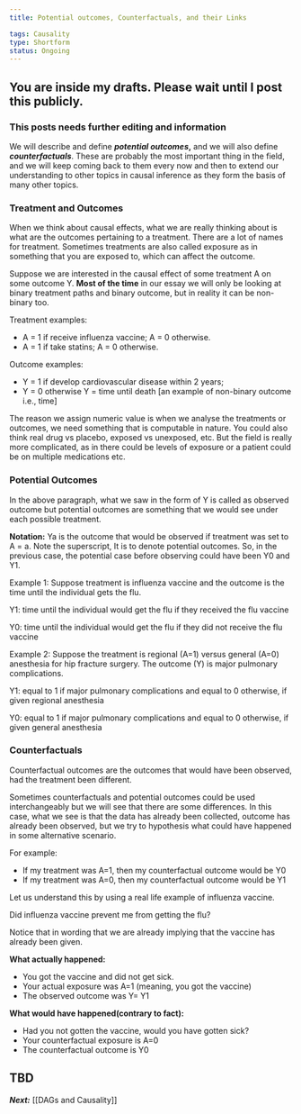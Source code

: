 ```yaml
---
title: Potential outcomes, Counterfactuals, and their Links

tags: Causality
type: Shortform
status: Ongoing
---
```


## You are inside my drafts. Please wait until I post this publicly.
### This posts needs further editing and information

We will describe and define **_potential outcomes_,** and we will also define **_counterfactuals_**. These are probably the most important thing in the field, and we will keep coming back to them every now and then to extend our understanding to other topics in causal inference as they form the basis of many other topics.

### Treatment and Outcomes

When we think about causal effects, what we are really thinking about is what are the outcomes pertaining to a treatment. There are a lot of names for treatment. Sometimes treatments are also called exposure as in something that you are exposed to, which can affect the outcome.

Suppose we are interested in the causal effect of some treatment A on some outcome Y. **Most of the time** in our essay we will only be looking at binary treatment paths and binary outcome, but in reality it can be non-binary too.

Treatment examples:

-   A = 1 if receive influenza vaccine; A = 0 otherwise.
-   A = 1 if take statins; A = 0 otherwise.

Outcome examples:

-   Y = 1 if develop cardiovascular disease within 2 years;
-   Y = 0 otherwise Y = time until death [an example of non-binary outcome i.e., time]

The reason we assign numeric value is when we analyse the treatments or outcomes, we need something that is computable in nature. You could also think real drug vs placebo, exposed vs unexposed, etc. But the field is really more complicated, as in there could be levels of exposure or a patient could be on multiple medications etc.

### Potential Outcomes

In the above paragraph, what we saw in the form of Y is called as observed outcome but potential outcomes are something that we would see under each possible treatment.

**Notation:** Ya is the outcome that would be observed if treatment was set to A = a. Note the superscript, It is to denote potential outcomes. So, in the previous case, the potential case before observing could have been Y0 and Y1.

Example 1: Suppose treatment is influenza vaccine and the outcome is the time until the individual gets the flu.

Y1: time until the individual would get the flu if they received the flu vaccine

Y0: time until the individual would get the flu if they did not receive the flu vaccine

Example 2: Suppose the treatment is regional (A=1) versus general (A=0) anesthesia for hip fracture surgery. The outcome (Y) is major pulmonary complications.

Y1: equal to 1 if major pulmonary complications and equal to 0 otherwise, if given regional anesthesia

Y0: equal to 1 if major pulmonary complications and equal to 0 otherwise, if given general anesthesia

### Counterfactuals

Counterfactual outcomes are the outcomes that would have been observed, had the treatment been different.

Sometimes counterfactuals and potential outcomes could be used interchangeably but we will see that there are some differences. In this case, what we see is that the data has already been collected, outcome has already been observed, but we try to hypothesis what could have happened in some alternative scenario.

For example:

-   If my treatment was A=1, then my counterfactual outcome would be Y0
-   If my treatment was A=0, then my counterfactual outcome would be Y1

Let us understand this by using a real life example of influenza vaccine.

Did influenza vaccine prevent me from getting the flu?

Notice that in wording that we are already implying that the vaccine has already been given.

**What actually happened:**

-   You got the vaccine and did not get sick.
-   Your actual exposure was A=1 (meaning, you got the vaccine)
-   The observed outcome was Y= Y1

**What would have happened(contrary to fact):**

-   Had you not gotten the vaccine, would you have gotten sick?
-   Your counterfactual exposure is A=0
-   The counterfactual outcome is Y0


## TBD

***Next:*** [[DAGs and Causality]]